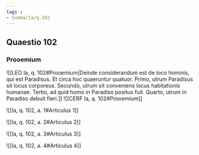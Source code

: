 ```yaml
---
tags : 
- Summa/Ia/q.102
---
```


## Quaestio 102

### Prooemium

![[LEO Ia, q. 102#Prooemium|Deinde considerandum est de loco hominis, qui est Paradisus. Et circa hoc quaeruntur quatuor. Primo, utrum Paradisus sit locus corporeus. Secundo, utrum sit conveniens locus habitationis humanae. Tertio, ad quid homo in Paradiso positus fuit. Quarto, utrum in Paradiso debuit fieri.]]
![[CERF Ia, q. 102#Prooemium]]

![[Ia, q. 102, a. 1#Articulus 1]]

![[Ia, q. 102, a. 2#Articulus 2]]

![[Ia, q. 102, a. 3#Articulus 3]]

![[Ia, q. 102, a. 4#Articulus 4]]

